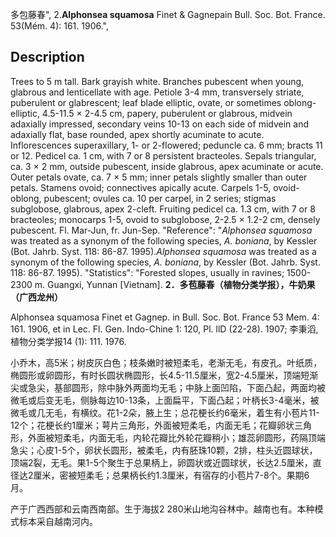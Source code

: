 多包藤春",
2.**Alphonsea squamosa** Finet & Gagnepain Bull. Soc. Bot. France. 53(Mém. 4): 161. 1906.",

## Description
Trees to 5 m tall. Bark grayish white. Branches pubescent when young, glabrous and lenticellate with age. Petiole 3-4 mm, transversely striate, puberulent or glabrescent; leaf blade elliptic, ovate, or sometimes oblong-elliptic, 4.5-11.5 × 2-4.5 cm, papery, puberulent or glabrous, midvein adaxially impressed, secondary veins 10-13 on each side of midvein and adaxially flat, base rounded, apex shortly acuminate to acute. Inflorescences superaxillary, 1- or 2-flowered; peduncle ca. 6 mm; bracts 11 or 12. Pedicel ca. 1 cm, with 7 or 8 persistent bracteoles. Sepals triangular, ca. 3 × 2 mm, outside pubescent, inside glabrous, apex acuminate or acute. Outer petals ovate, ca. 7 × 5 mm; inner petals slightly smaller than outer petals. Stamens ovoid; connectives apically acute. Carpels 1-5, ovoid-oblong, pubescent; ovules ca. 10 per carpel, in 2 series; stigmas subglobose, glabrous, apex 2-cleft. Fruiting pedicel ca. 1.3 cm, with 7 or 8 bracteoles; monocarps 1-5, ovoid to subglobose, 2-2.5 × 1.2-2 cm, densely pubescent. Fl. Mar-Jun, fr. Jun-Sep.
  "Reference": "*Alphonsea squamosa* was treated as a synonym of the following species, *A. boniana*, by Kessler (Bot. Jahrb. Syst. 118: 86-87. 1995).*Alphonsea squamosa* was treated as a synonym of the following species, *A. boniana*, by Kessler (Bot. Jahrb. Syst. 118: 86-87. 1995).
  "Statistics": "Forested slopes, usually in ravines; 1500-2300 m. Guangxi, Yunnan [Vietnam].
**2．多苞藤春（植物分类学报），牛奶果（广西龙州）**

Alphonsea squamosa Finet et Gagnep. in Bull. Soc. Bot. France 53 Mem. 4: 161. 1906, et in Lec. Fl. Gen. Indo-Chine 1: 120, Pl. llD (22-28). 1907; 李秉滔, 植物分类学报14 (1): 111. 1976.

小乔木，高5米；树皮灰白色；枝条嫩时被短柔毛，老渐无毛，有皮孔。叶纸质，椭圆形或卵圆形，有时长圆状椭圆形，长4.5-11.5厘米，宽2-4.5厘米，顶端短渐尖或急尖，基部圆形，除中脉外两面均无毛；中脉上面凹陷，下面凸起，两面均被微毛或后变无毛，侧脉每边10-13条，上面扁平，下面凸起；叶柄长3-4毫米，被微毛或几无毛，有横纹。花1-2朵，腋上生；总花梗长约6毫米，着生有小苞片11-12个；花梗长约1厘米；萼片三角形，外面被短柔毛，内面无毛；花瓣卵状三角形，外面被短柔毛，内面无毛，内轮花瓣比外轮花瓣稍小；雄蕊卵圆形，药隔顶端急尖；心皮1-5个，卵状长圆形，被柔毛，内有胚珠10颗，2排，柱头近圆球状，顶端2裂，无毛。果1-5个聚生于总果柄上，卵圆状或近圆球状，长达2.5厘米，直径达2厘米，密被短柔毛；总果柄长约1.3厘米，有宿存的小苞片7-8个。果期6月。

产于广西西部和云南西南部。生于海拔2 280米山地沟谷林中。越南也有。本种模式标本采自越南河内。
